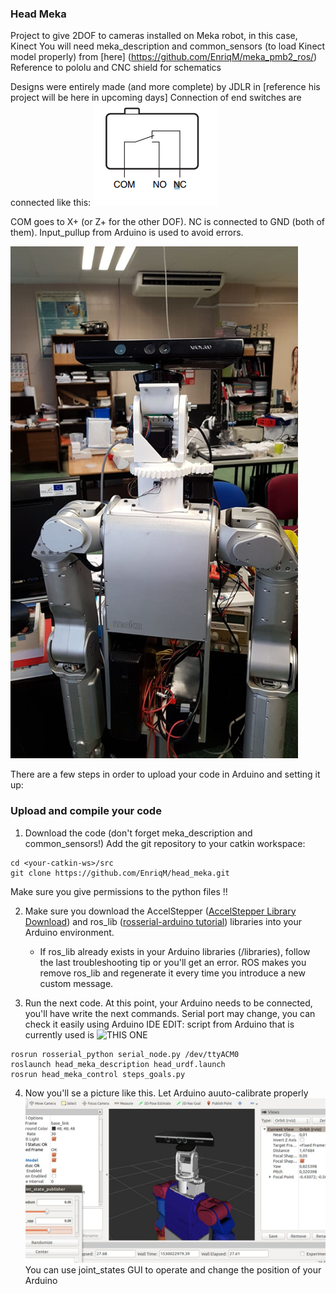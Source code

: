 ### Head Meka

Project to give 2DOF to cameras installed on Meka robot, in this case, Kinect
You will need meka_description and common_sensors (to load Kinect model properly) from [here] (https://github.com/EnriqM/meka_pmb2_ros/) 
Reference to pololu and CNC shield for schematics

Designs were entirely made (and more complete) by JDLR in [reference his project will be here in upcoming days]
Connection of end switches are connected like this:
![end_switch_image.png](/end_switch_image.png)

COM goes to X+ (or Z+ for the other DOF). NC is connected to GND (both of them). Input_pullup from Arduino is used to avoid errors.



![Pic_mekaheadKinect.png](/Pic_mekaheadKinect.png)

There are a few steps in order to upload your code in Arduino and setting it up:

### Upload and compile your code
1. Download the code (don't forget meka_description and common_sensors!)
  Add the git repository to your catkin workspace:
```
cd <your-catkin-ws>/src
git clone https://github.com/EnriqM/head_meka.git
```
Make sure you give permissions to the python files !!

2. Make sure you download the AccelStepper ([AccelStepper Library Download](http://www.airspayce.com/mikem/arduino/AccelStepper/AccelStepper-1.57.zip)) and ros_lib ([rosserial-arduino tutorial](http://wiki.ros.org/rosserial_arduino/Tutorials/Arduino%20IDE%20Setup)) libraries into your Arduino environment.
	- If ros_lib already exists in your Arduino libraries (<Arduino sketchbook>/libraries), follow the last troubleshooting tip or you'll get an error.  ROS makes you remove ros_lib and regenerate it every time you introduce a new custom message.
 
3. Run the next code. At this point, your Arduino needs to be connected, you'll have write the next commands. Serial port may change, you can check it easily using Arduino IDE
EDIT: script from Arduino that is currently used is ![THIS ONE](/headMeka_ArduinoROS/headMeka_ArduinoROS.ino)
```
rosrun rosserial_python serial_node.py /dev/ttyACM0 
roslaunch head_meka_description head_urdf.launch
rosrun head_meka_control steps_goals.py 
```

4. Now you'll se a picture like this. Let Arduino auuto-calibrate properly
![Pic_RVIZ.png](/Pic_RVIZ.png)
You can use joint_states GUI to operate and change the position of your Arduino
